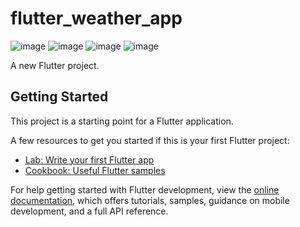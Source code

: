 # flutter_weather_app
![image](https://user-images.githubusercontent.com/60176477/189555262-89262ee1-2d2e-412f-95aa-d1d20b7f256d.png)
![image](https://user-images.githubusercontent.com/60176477/189555277-2aeb9c0f-94aa-4e38-9ed6-6be2d70edc5a.png)
![image](https://user-images.githubusercontent.com/60176477/189555289-be4386c3-fd14-4ca0-bc4a-ad28fcac4fdb.png)
![image](https://user-images.githubusercontent.com/60176477/189555325-7417b56a-a439-4c49-a9da-706f62b843aa.png)


A new Flutter project.


## Getting Started

This project is a starting point for a Flutter application.

A few resources to get you started if this is your first Flutter project:

- [Lab: Write your first Flutter app](https://docs.flutter.dev/get-started/codelab)
- [Cookbook: Useful Flutter samples](https://docs.flutter.dev/cookbook)

For help getting started with Flutter development, view the
[online documentation](https://docs.flutter.dev/), which offers tutorials,
samples, guidance on mobile development, and a full API reference.
